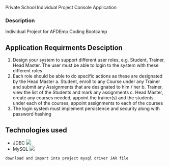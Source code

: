 Private School Individual Project Console Application
### Description
Individual Project for AFDEmp Coding Bootcamp
## Application Requirments Desciption
1. Design your system to support different user roles, e.g. Student, Trainer, Head Master. The user must be able to login to the system with these different roles
2. Each role should be able to do specific actions as these are designated by the Head Master
	a. Student, enroll to any Course under any Trainer and submit any Assignments that are designated to him / her
	b. Trainer, view the list of the Students and mark any assignments
	c. Head Master, create any courses needed, appoint the trainer(s) and the students under each of the courses, appoint assignments to each of the courses
3. The login system must implement persistence and security along with password hashing
## Technologies used
* JDBC	![](https://img.shields.io/badge/Code-Java-informational?style=flat&logo=java)
* MySQL	![](https://img.shields.io/badge/Database-MySQL-informational?style=flat&logo=mysql)
```
download and import into project mysql driver JAR file
```
